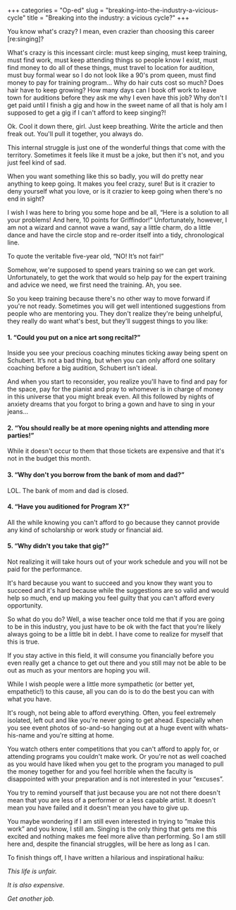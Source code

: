 +++
categories = "Op-ed"
slug = "breaking-into-the-industry-a-vicious-cycle"
title = "Breaking into the industry: a vicious cycle?"
+++

You know what's crazy? I mean, even crazier than choosing this career [re:singing]?

What's crazy is this incessant circle: must keep singing, must keep training, must find work, must keep attending things so people know I exist, must find money to do all of these things, must travel to location for audition, must buy formal wear so I do not look like a 90's prom queen, must find money to pay for training program... Why do hair cuts cost so much? Does hair have to keep growing? How many days can I book off work to leave town for auditions before they ask me why I even have this job? Why don't I get paid until I finish a gig and how in the sweet name of all that is holy am I supposed to get a gig if I can't afford to keep singing?!

Ok. Cool it down there, girl. Just keep breathing. Write the article and then freak out. You'll pull it together, you always do.

This internal struggle is just one of the wonderful things that come with the territory. Sometimes it feels like it must be a joke, but then it's not, and you just feel kind of sad.

When you want something like this so badly, you will do pretty near anything to keep going. It makes you feel crazy, sure! But is it crazier to deny yourself what you love, or is it crazier to keep going when there's no end in sight?

I wish I was here to bring you some hope and be all, “Here is a solution to all your problems! And here, 10 points for Griffindor!” Unfortunately, however, I am not a wizard and cannot wave a wand, say a little charm, do a little dance and have the circle stop and re-order itself into a tidy, chronological line.

To quote the veritable five-year old, “NO! It’s not fair!” 

Somehow, we're supposed to spend years training so we can get work. Unfortunately, to get the work that would so help pay for the expert training and advice we need, we first need the training. Ah, you see.

So you keep training because there's no other way to move forward if you're not ready. Sometimes you will get well intentioned suggestions from people who are mentoring you. They don't realize they're being unhelpful, they really do want what's best, but they'll suggest things to you like:

#### 1. “Could you put on a nice art song recital?”

Inside you see your precious coaching minutes ticking away being spent on Schubert. It’s not a bad thing, but when you can only afford one solitary coaching before a big audition, Schubert isn't ideal. 

And when you start to reconsider, you realize you'll have to find and pay for the space, pay for the pianist and pray to whomever is in charge of money in this universe that you might break even. All this followed by nights of anxiety dreams that you forgot to bring a gown and have to sing in your jeans...

#### 2. “You should really be at more opening nights and attending more parties!” 

While it doesn't occur to them that those tickets are expensive and that it's not in the budget this month.

#### 3. “Why don't you borrow from the bank of mom and dad?”

LOL. The bank of mom and dad is closed.

#### 4.  “Have you auditioned for Program X?” 

All the while knowing you can't afford to go because they cannot provide any kind of scholarship or work study or financial aid.

#### 5. “Why didn't you take that gig?” 

Not realizing it will take hours out of your work schedule and you will not be paid for the performance.

It's hard because you want to succeed and you know they want you to succeed and it's hard because while the suggestions are so valid and would help so much, end up making you feel guilty that you can't afford every opportunity.

So what do you do? Well, a wise teacher once told me that if you are going to be in this industry, you just have to be ok with the fact that you're likely always going to be a little bit in debt. I have come to realize for myself that this is true. 

If you stay active in this field, it will consume you financially before you even really get a chance to get out there and you still may not be able to be out as much as your mentors are hoping you will.

While I wish people were a little more sympathetic (or better yet, empathetic!) to this cause, all you can do is to do the best you can with what you have.

It's rough, not being able to afford everything. Often, you feel extremely isolated, left out and like you're never going to get ahead. Especially when you see event photos of so-and-so hanging out at a huge event with whats-his-name and you're sitting at home. 

You watch others enter competitions that you can't afford to apply for, or attending programs you couldn't make work. Or you're not as well coached as you would have liked when you get to the program you managed to pull the money together for and you feel horrible when the faculty is disappointed with your preparation and is not interested in your “excuses”. 

You try to remind yourself that just because you are not not there doesn't mean that you are less of a performer or a less capable artist. It doesn't mean you have failed and it doesn't mean you have to give up.

You maybe wondering if I am still even interested in trying to “make this work” and you know, I still am. Singing is the only thing that gets me this excited and nothing makes me feel more alive than performing. So I am still here and, despite the financial struggles, will be here as long as I can.

To finish things off, I have written a hilarious and inspirational haiku:

*This life is unfair.*

*It is also expensive.*

*Get another job.*
